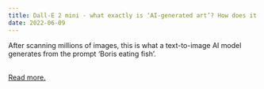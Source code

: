```yaml
---
title: Dall-E 2 mini - what exactly is ‘AI-generated art’? How does it work? Will it replace human visual artists?
date: 2022-06-09
---
```

<p>After scanning millions of images, this is what a text-to-image AI model generates from the prompt ‘Boris eating fish’.</p><br>
<a href='https://www.theguardian.com/culture/2022/jun/09/what-exactly-is-ai-generated-art-how-does-it-work-will-it-replace-human-visual-artists'>Read more.</a>